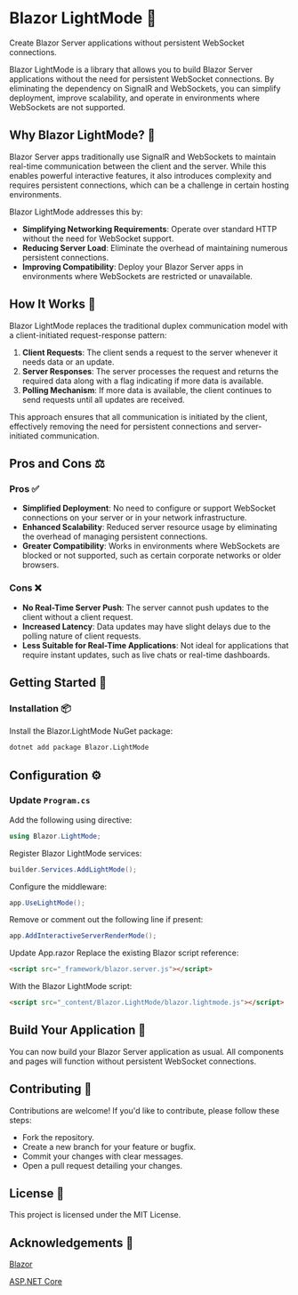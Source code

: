 ﻿# Blazor LightMode 🎉

Create Blazor Server applications without persistent WebSocket connections.

Blazor LightMode is a library that allows you to build Blazor Server applications without the need for persistent WebSocket connections. By eliminating the dependency on SignalR and WebSockets, you can simplify deployment, improve scalability, and operate in environments where WebSockets are not supported.

## Why Blazor LightMode? 🤔

Blazor Server apps traditionally use SignalR and WebSockets to maintain real-time communication between the client and the server. While this enables powerful interactive features, it also introduces complexity and requires persistent connections, which can be a challenge in certain hosting environments.

Blazor LightMode addresses this by:

- **Simplifying Networking Requirements**: Operate over standard HTTP without the need for WebSocket support.
- **Reducing Server Load**: Eliminate the overhead of maintaining numerous persistent connections.
- **Improving Compatibility**: Deploy your Blazor Server apps in environments where WebSockets are restricted or unavailable.

## How It Works 🔧

Blazor LightMode replaces the traditional duplex communication model with a client-initiated request-response pattern:

1. **Client Requests**: The client sends a request to the server whenever it needs data or an update.
2. **Server Responses**: The server processes the request and returns the required data along with a flag indicating if more data is available.
3. **Polling Mechanism**: If more data is available, the client continues to send requests until all updates are received.

This approach ensures that all communication is initiated by the client, effectively removing the need for persistent connections and server-initiated communication.

## Pros and Cons ⚖️

### Pros ✅

- **Simplified Deployment**: No need to configure or support WebSocket connections on your server or in your network infrastructure.
- **Enhanced Scalability**: Reduced server resource usage by eliminating the overhead of managing persistent connections.
- **Greater Compatibility**: Works in environments where WebSockets are blocked or not supported, such as certain corporate networks or older browsers.

### Cons ❌

- **No Real-Time Server Push**: The server cannot push updates to the client without a client request.
- **Increased Latency**: Data updates may have slight delays due to the polling nature of client requests.
- **Less Suitable for Real-Time Applications**: Not ideal for applications that require instant updates, such as live chats or real-time dashboards.

## Getting Started 🚀

### Installation 📦

Install the Blazor.LightMode NuGet package:

```bash
dotnet add package Blazor.LightMode
```

## Configuration ⚙️

### Update `Program.cs`

Add the following using directive:

```csharp
using Blazor.LightMode;
```

Register Blazor LightMode services:

```csharp
builder.Services.AddLightMode();
```

Configure the middleware:

```csharp
app.UseLightMode();
```

Remove or comment out the following line if present:

```csharp
app.AddInteractiveServerRenderMode();
```

Update App.razor
Replace the existing Blazor script reference:

```html
<script src="_framework/blazor.server.js"></script>
```

With the Blazor LightMode script:

```html
<script src="_content/Blazor.LightMode/blazor.lightmode.js"></script>
```

## Build Your Application 🚀
You can now build your Blazor Server application as usual. All components and pages will function without persistent WebSocket connections.

## Contributing 🤝
Contributions are welcome! If you'd like to contribute, please follow these steps:

* Fork the repository.
* Create a new branch for your feature or bugfix.
* Commit your changes with clear messages.
* Open a pull request detailing your changes.

## License 📄

This project is licensed under the MIT License.

## Acknowledgements 🙏

[Blazor](https://dotnet.microsoft.com/apps/aspnet/web-apps/blazor)

[ASP.NET Core](https://dotnet.microsoft.com/apps/aspnet)
